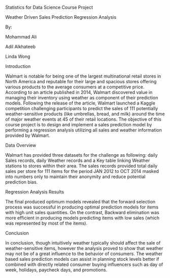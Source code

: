 Statistics for Data Science
Course Project


Weather Driven Sales Prediction
Regression Analysis

By:

Mohammad Ali

Adil Alkhateeb

Linda Wong

Introduction

Walmart is notable for being one of the largest multinational retail stores in North America and reputable for their large and spacious stores offering various products to the average consumers at a competitive price. According to an article published in 2014, Walmart discovered value in managing their inventory using weather as component of their prediction models.
Following the release of the article, Walmart launched a Kaggle competition challenging participants to predict the sales of 111 potentially weather-sensitive products (like umbrellas, bread, and milk) around the time of major weather events at 45 of their retail locations.
The objective of this course project is to design and implement a sales prediction model by performing a regression analysis utilizing all sales and weather information provided by Walmart.

Data Overview

Walmart has provided three datasets for the challenge as following: daily Sales records, daily Weather records and a Key table linking Weather stations to stores within their area. The sales records provided total daily sales per store for 111 items for the period JAN 2012 to OCT 2014 masked into numbers only to maintain their anonymity and reduce potential prediction bias.

Regression Analysis Results

The final produced optimum models revealed that the forward selection process was successful in producing optimal prediction models for items with high unit sales quantities. On the contrast, Backward elimination was more efficient in producing models predicting items with low sales (which was represented by most of the items).

Conclusion

In conclusion, though intuitively weather typically should affect the sale of weather-sensitive items, however the analysis proved to show that weather may not be of a great influence to the behavior of consumers. The weather based sales prediction models can assist in planning stock levels better if combined with directly related consumer buying influencers such as day of week, holidays, paycheck days, and promotions.
